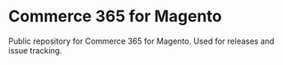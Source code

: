 # Commerce 365 for Magento
Public repository for Commerce 365 for Magento. Used for releases and issue tracking.
